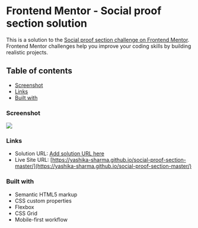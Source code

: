 # Frontend Mentor - Social proof section solution

This is a solution to the [Social proof section challenge on Frontend Mentor](https://www.frontendmentor.io/challenges/social-proof-section-6e0qTv_bA). Frontend Mentor challenges help you improve your coding skills by building realistic projects.

## Table of contents

- [Screenshot](#screenshot)
- [Links](#links)
- [Built with](#built-with)

### Screenshot

![](./screenshots)

### Links

- Solution URL: [Add solution URL here](https://your-solution-url.com)
- Live Site URL: [https://yashika-sharma.github.io/social-proof-section-master/](https://yashika-sharma.github.io/social-proof-section-master/)

### Built with

- Semantic HTML5 markup
- CSS custom properties
- Flexbox
- CSS Grid
- Mobile-first workflow
